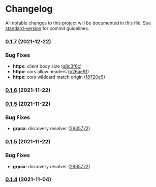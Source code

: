 # Changelog

All notable changes to this project will be documented in this file. See [standard-version](https://github.com/conventional-changelog/standard-version) for commit guidelines.

### [0.1.7](https://github.com/trustasia-com/go-van/compare/v0.1.6...v0.1.7) (2021-12-22)


### Bug Fixes

* **httpx:** client body size ([a8c3f6c](https://github.com/trustasia-com/go-van/commit/a8c3f6c383f9d4b5da7fc6b66f4a81793090ce1c))
* **httpx:** cors allow headers ([b26ae91](https://github.com/trustasia-com/go-van/commit/b26ae913329e5c064d24c2a24f996193652c3b0e))
* **httpx:** cors wildcard match origin ([18720e9](https://github.com/trustasia-com/go-van/commit/18720e9af7cd3890a9ad8780267ed83c2b1abaa0))

### [0.1.6](https://github.com/trustasia-com/go-van/compare/v0.1.5...v0.1.6) (2021-11-22)

### [0.1.5](https://github.com/trustasia-com/go-van/compare/v0.1.4...v0.1.5) (2021-11-22)


### Bug Fixes

* **grpcx:** discovery resolver ([2935772](https://github.com/trustasia-com/go-van/commit/29357727ff523733d144e988cd58d8673644fead))

### [0.1.5](https://github.com/trustasia-com/go-van/compare/v0.1.4...v0.1.5) (2021-11-22)


### Bug Fixes

* **grpcx:** discovery resolver ([2935772](https://github.com/trustasia-com/go-van/commit/29357727ff523733d144e988cd58d8673644fead))

### [0.1.4](https://github.com/trustasia-com/go-van/compare/v0.1.3...v0.1.4) (2021-11-04)
